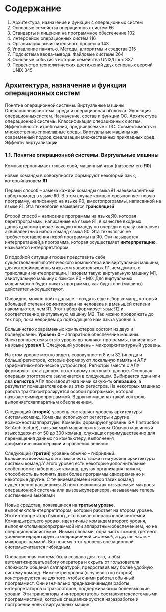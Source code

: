 # Содержание

1. Архитектура, назначение и функции 4
операционных систем
2. Основные семейства операционных систем 66
3. Стандарты и лицензии на программное
обеспечение 102
4. Интерфейсы операционных систем 116
5. Организация вычислительного процесса 143
6. Управление памятью. Методы, алгоритмы и
средства 215
7. Подсистема ввода-вывода. Файловые системы 264
8. Основные события в истории семейства
UNIX/Linux 337
9. Первенство технологических достижений
двух основных версий UNIX 345

## Архитектура, назначение и функции операционных систем

Понятие операционной системы. Виртуальные машины. Операционнаясистема, среда и операционная оболочка. Эволюция операционныхсистем. Назначение, состав и функции ОС. Архитектура операционной системы. Классификация операционных систем. Эффективность итребования, предъявляемые к ОС. Совместимость и множественныеприкладные среды. Виртуальные машины как современный подход креализации множественных прикладных сред. Эффекты виртуализации

### 1.1. Понятие операционной системы. Виртуальные машины

Компьютерпонимает только свой, машинный язык (назовем его **Я0**)

новые команды в совокупности формируют некоторый язык, которыйназовем **Я1**

Первый способ – замена каждой команды языка Я1 наэквивалентный набор команд в языке Я0. В этом случае компьютервыполняет новую программу, написанную на языке Я0, вместопрограммы, написанной на языке Я1. Эта технология называется **трансляцией**

Второй способ – написание программы на языке Я0, которая беретпрограммы, написанные на языке Я1, в качестве входных данных,рассматривает каждую команду по очереди и сразу выполняет эквивалентный набор команд языка Я0. Эта технология не требуетсоставления новой программы на Я0. Она называется интерпретацией,а программа, которая осуществляет **интерпретацию**, называется интерпретатором

В подобной ситуации проще представить себе существованиегипотетического компьютера или виртуальной машины, для котороймашинным языком является язык Я1, чем думать о трансляции иинтерпретации. Назовем такую виртуальную машину М1, авиртуальную машину с языком Я0 – М0. Для виртуальных машинможно будет писать программы, как будто они (машины) действительносуществуют.

Очевидно, можно пойти дальше – создать еще набор команд, который вбольшей степени ориентирован на человека и в меньшей степени накомпьютер, чем Я1. Этот набор формирует язык Я2 и, соответственно,виртуальную машину М2. Так можно продолжать до тех пор, пока недойдем до подходящего нам языка уровня n.

Большинство современных компьютеров состоит из двух и болееуровней. **Уровень 0** – аппаратное обеспечение машины. Электронныесхемы этого уровня выполняют программы, написанные на языке **уровня 1**. Следующий уровень – микроархитектурный уровень.

На этом уровне можно видеть совокупности 8 или 32 (иногда и больше)регистров, которые формируют локальную память и АЛУ (арифметико-логическое устройство). Регистры вместе с АЛУ формируют трактданных, по которому поступают данные. Основная операция этоготракта заключается в следующем. Выбирается один или два **регистра**,АЛУ производит над ними какую-то **операцию**, а результат помещаетсяв один из этих регистров. На некоторых машинах работа трактаконтролируется особой программой, которая называетсямикропрограммой. В других машинах такой контроль выполняетсяаппаратным обеспечением.

Следующий (**второй**) уровень составляет уровень архитектуры системыкоманд. Команды используют регистры и другие возможностиаппаратуры. Команды формируют уровень ISA (Instruction SetArchitecture), называемый машинным языком. Обычно машинный языксодержит от 50 до 300 команд, служащих преимущественно для перемещения данных по компьютеру, выполнения арифметическихопераций и сравнения величин.

Следующий (**третий**) уровень обычно – гибридный. Большинствокоманд в его языке есть также и на уровне архитектуры системы команд.У этого уровня есть некоторые дополнительные особенности: наборновых команд, другая организация памяти, способность выполнять двеи более программы одновременно и некоторые другие. С течениемвремени набор таких команд существенно расширился. В нем появилисьтак называемые макросы операционной системы или вызовысупервизора, называемые теперь системными вызовами.

Новые средства, появившиеся на **третьем уровне**, выполняютсяинтерпретатором, который работает на втором уровне. Этотинтерпретатор был когда-то назван операционной системой. Командытретьего уровня, идентичные командам второго уровня, выполняютсямикропрограммой или аппаратным обеспечением, но не операционнойсистемой. Иными словами, одна часть команд третьего уровняинтерпретируется операционной системой, а другая часть –микропрограммой. Вот почему этот уровень операционной системысчитается гибридным.

Операционная система была создана для того, чтобы автоматизироватьработу оператора и скрыть от пользователя сложности общения саппаратурой, предоставив ему более удобную систему команд. Нижниетри уровня (с нулевого по второй) конструируются не для того, чтобы сними работал обычный программист. Они изначально предназначеныдля работы интерпретаторов и трансляторов, поддерживающих болеевысокие уровни. Эти трансляторы и интерпретаторы составляютсясистемными программистами, которые специализируются наразработке и построении новых виртуальных машин.
